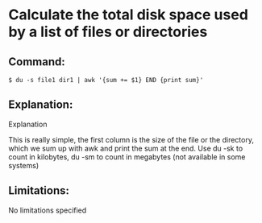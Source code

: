 # Calculate the total disk space used by a list of files or directories

## Command:
```
$ du -s file1 dir1 | awk '{sum += $1} END {print sum}'
```

## Explanation:
Explanation

This is really simple, the first column is the size of the file or the directory, which we sum up with awk and print the sum at the end.
Use du -sk to count in kilobytes, du -sm to count in megabytes (not available in some systems)

## Limitations:
No limitations specified

